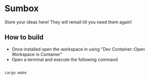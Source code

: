 # Sumbox

Store your ideas here! They will remail till you need them again!

## How to build 
- Once installed open the workspace in using "Dev Container::Open Workspace in Container"
- Open a terminal and execute the following command 
<code>
cargo make
</code> 
